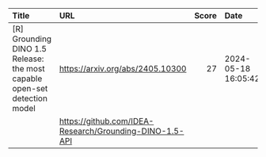 | Title                                                                     | URL                                                     |   Score | Date                |
|:--------------------------------------------------------------------------|:--------------------------------------------------------|--------:|:--------------------|
| [R] Grounding DINO 1.5 Release: the most capable open-set detection model | https://arxiv.org/abs/2405.10300                        |      27 | 2024-05-18 16:05:42 |
|                                                                           | https://github.com/IDEA-Research/Grounding-DINO-1.5-API |         |                     |